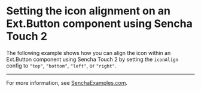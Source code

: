 # Setting the icon alignment on an Ext.Button component using Sencha Touch 2 #

The following example shows how you can align the icon within an Ext.Button component using Sencha Touch 2 by setting the `iconAlign` config to `"top"`, `"bottom"`, `"left"`, or `"right"`.

---

For more information, see [SenchaExamples.com]().